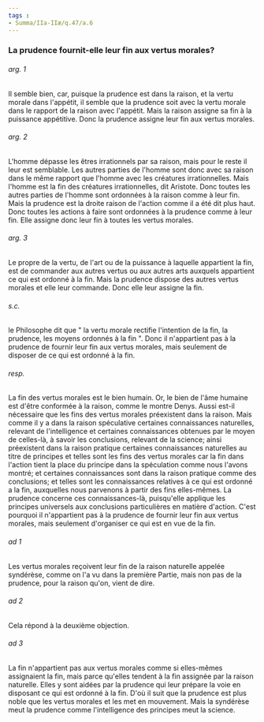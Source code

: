 ```yaml
---
tags : 
- Summa/IIa-IIæ/q.47/a.6
---
```


### La prudence fournit-elle leur fin aux vertus morales?

###### arg. 1
Il semble bien, car, puisque la prudence est dans la raison, et la vertu morale dans l'appétit, il semble que la prudence soit avec la vertu morale dans le rapport de la raison avec l'appétit. Mais la raison assigne sa fin à la puissance appétitive. Donc la prudence assigne leur fin aux vertus morales. 

###### arg. 2
L'homme dépasse les êtres irrationnels par sa raison, mais pour le reste il leur est semblable. Les autres parties de l'homme sont donc avec sa raison dans le même rapport que l'homme avec les créatures irrationnelles. Mais l'homme est la fin des créatures irrationnelles, dit Aristote. Donc toutes les autres parties de l'homme sont ordonnées à la raison comme à leur fin. Mais la prudence est la droite raison de l'action comme il a été dit plus haut. Donc toutes les actions à faire sont ordonnées à la prudence comme à leur fin. Elle assigne donc leur fin à toutes les vertus morales. 

###### arg. 3
Le propre de la vertu, de l'art ou de la puissance à laquelle appartient la fin, est de commander aux autres vertus ou aux autres arts auxquels appartient ce qui est ordonné à la fin. Mais la prudence dispose des autres vertus morales et elle leur commande. Donc elle leur assigne la fin. 

###### s.c.
le Philosophe dit que " la vertu morale rectifie l'intention de la fin, la prudence, les moyens ordonnés à la fin ". Donc il n'appartient pas à la prudence de fournir leur fin aux vertus morales, mais seulement de disposer de ce qui est ordonné à la fin. 

###### resp.
La fin des vertus morales est le bien humain. Or, le bien de l'âme humaine est d'être conformée à la raison, comme le montre Denys. Aussi est-il nécessaire que les fins des vertus morales préexistent dans la raison. Mais comme il y a dans la raison spéculative certaines connaissances naturelles, relevant de l'intelligence et certaines connaissances obtenues par le moyen de celles-là, à savoir les conclusions, relevant de la science; ainsi préexistent dans la raison pratique certaines connaissances naturelles au titre de principes et telles sont les fins des vertus morales car la fin dans l'action tient la place du principe dans la spéculation comme nous l'avons montré; et certaines connaissances sont dans la raison pratique comme des conclusions; et telles sont les connaissances relatives à ce qui est ordonné a la fin, auxquelles nous parvenons à partir des fins elles-mêmes. La prudence concerne ces connaissances-là, puisqu'elle applique les principes universels aux conclusions particulières en matière d'action. C'est pourquoi il n'appartient pas à la prudence de fournir leur fin aux vertus morales, mais seulement d'organiser ce qui est en vue de la fin. 

###### ad 1
Les vertus morales reçoivent leur fin de la raison naturelle appelée syndérèse, comme on l'a vu dans la première Partie, mais non pas de la prudence, pour la raison qu'on, vient de dire. 

###### ad 2
Cela répond à la deuxième objection. 

###### ad 3
La fin n'appartient pas aux vertus morales comme si elles-mêmes assignaient la fin, mais parce qu'elles tendent à la fin assignée par la raison naturelle. Elles y sont aidées par la prudence qui leur prépare la voie en disposant ce qui est ordonné à la fin. D'où il suit que la prudence est plus noble que les vertus morales et les met en mouvement. Mais la syndérèse meut la prudence comme l'intelligence des principes meut la science. 

